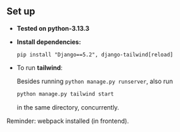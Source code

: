 ## Set up

- **Tested on python-3.13.3**

- **Install dependencies:**

  ```
  pip install "Django==5.2", django-tailwind[reload]
  ```

- To run **tailwind**:
  
  Besides running `python manage.py runserver`, also run

  ```bash
  python manage.py tailwind start
  ```

  in the same directory, concurrently.


Reminder: webpack installed (in frontend).